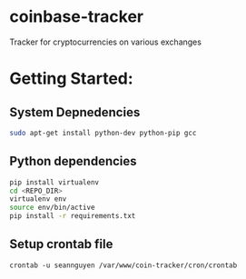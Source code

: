 # coinbase-tracker
Tracker for cryptocurrencies on various exchanges

# Getting Started:
## System Depnedencies
```bash
sudo apt-get install python-dev python-pip gcc
```

## Python dependencies
```bash
pip install virtualenv
cd <REPO_DIR>
virtualenv env
source env/bin/active
pip install -r requirements.txt
```

## Setup crontab file
```
crontab -u seannguyen /var/www/coin-tracker/cron/crontab
```
